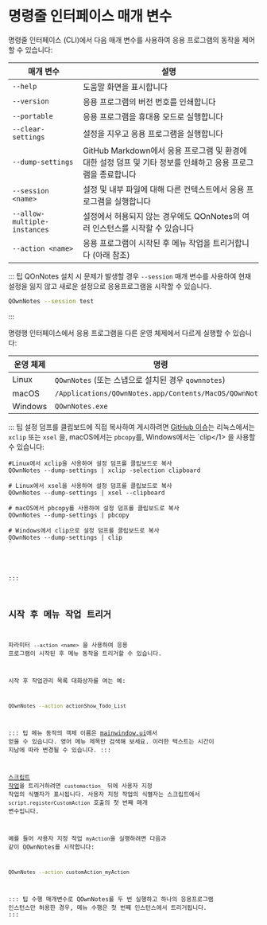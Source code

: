 # 명령줄 인터페이스 매개 변수

명령줄 인터페이스 (CLI)에서 다음 매개 변수를 사용하여 응용 프로그램의 동작을 제어할 수 있습니다:

| 매개 변수                        | 설명                                                                    |
| ---------------------------- | --------------------------------------------------------------------- |
| `--help`                     | 도움말 화면을 표시합니다                                                         |
| `--version`                  | 응용 프로그램의 버전 번호를 인쇄합니다                                                 |
| `--portable`                 | 응용 프로그램을 휴대용 모드로 실행합니다                                                |
| `--clear-settings`           | 설정을 지우고 응용 프로그램을 실행합니다                                                |
| `--dump-settings`            | GitHub Markdown에서 응용 프로그램 및 환경에 대한 설정 덤프 및 기타 정보를 인쇄하고 응용 프로그램을 종료합니다 |
| `--session <name>`     | 설정 및 내부 파일에 대해 다른 컨텍스트에서 응용 프로그램을 실행합니다                               |
| `--allow-multiple-instances` | 설정에서 허용되지 않는 경우에도 QOnNotes의 여러 인스턴스를 시작할 수 있습니다                       |
| `--action <name>`      | 응용 프로그램이 시작된 후 메뉴 작업을 트리거합니다 (아래 참조)                                  |

::: 팁 QOnNotes 설치 시 문제가 발생할 경우 `--session` 매개 변수를 사용하여 현재 설정을 잃지 않고 새로운 설정으로 응용프로그램을 시작할 수 있습니다.

```bash
QOwnNotes --session test
```
:::

명령행 인터페이스에서 응용 프로그램을 다른 운영 체제에서 다르게 실행할 수 있습니다:

| 운영 체제   | 명령                                                     |
| ------- | ------------------------------------------------------ |
| Linux   | `QOwnNotes` (또는 스냅으로 설치된 경우 `qownnotes`)               |
| macOS   | `/Applications/QOwnNotes.app/Contents/MacOS/QOwnNotes` |
| Windows | `QOwnNotes.exe`                                        |

::: 팁 설정 덤프를 클립보드에 직접 복사하여 게시하려면 [GitHub 이슈](https://github.com/pbek/QOwnNotes/issues)는 리눅스에서는 `xclip` 또는</code> `xsel` 을, macOS에서는 `pbcopy`를, Windows에서는 `clip</1> 을 사용할 수 있습니다:</p>

<pre><code class="bash">#Linux에서 xclip을 사용하여 설정 덤프를 클립보드로 복사
QOwnNotes --dump-settings | xclip -selection clipboard

# Linux에서 xsel을 사용하여 설정 덤프를 클립보드로 복사
QOwnNotes --dump-settings | xsel --clipboard

# macOS에서 pbcopy를 사용하여 설정 덤프를 클립보드로 복사
QOwnNotes --dump-settings | pbcopy

# Windows에서 clip으로 설정 덤프를 클립보드로 복사
QOwnNotes --dump-settings | clip
`</pre>
:::

## 시작 후 메뉴 작업 트리거

파라미터 `--action <name>` 을 사용하여 응용 프로그램이 시작된 후 메뉴 동작을 트리거할 수 있습니다.

시작 후 작업관리 목록 대화상자를 여는 예:

```bash
QOwnNotes --action actionShow_Todo_List
```

::: 팁 메뉴 동작의 객체 이름은 [mainwindow.ui](https://github.com/pbek/QOwnNotes/blob/main/src/mainwindow.ui)에서 얻을 수 있습니다. 영어 메뉴 제목만 검색해 보세요. 이러한 텍스트는 시간이 지남에 따라 변경될 수 있습니다. :::

[스크립트 작업](../scripting/methods-and-objects.md#registering-a-custom-action)을 트리거하려면 `customaction_` 뒤에 사용자 지정 작업의 식별자가 표시됩니다. 사용자 지정 작업의 식별자는 스크립트에서 `script.registerCustomAction` 호출의 첫 번째 매개 변수입니다.

예를 들어 사용자 지정 작업 `myAction`을 실행하려면 다음과 같이 QOwnNotes를 시작합니다:

```bash
QOwnNotes --action customAction_myAction
```

::: 팁
수행 매개변수로 QOwnNotes를 두 번 실행하고 하나의 응용프로그램 인스턴스만 허용한 경우, 메뉴 수행은 첫 번째 인스턴스에서 트리거됩니다.
:::
